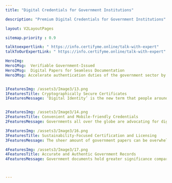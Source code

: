 ```yaml
---
title: "Digital Credentials for Government Institutions"

description: "Premium Digital Credentials for Government Institutions"

layout: V2LayoutPages

sitemap.priority : 0.9

talktoexpertlink: " https://info.certifyme.online/talk-with-expert"
talkToOurExpertLink: " https://info.certifyme.online/talk-with-expert"

HeroImg:
Hero1Msg:  Verifiable Government-Issued 
Hero2Msg:  Digital Papers for Seamless Documentation 
Hero3Msg: Accelerate authentication duties of the government sector by issuing certificates through CertifyMe.


1FeaturesImg: /assets3/Image3/13.png
1FeaturesTitle: Cryptographically Secure Certificates
1FeaturesMessage: ‘Digital Identity’ is the new term that people around the world are embracing. It has birthed people’s trust in digital documents. The ease and speed of sharing and accessing digital credentials make them ideal for information collection minus the fear of unauthorized entry. The blockchain-enabled certificates are easy to track and record every change made to them. Altering the information inside a digital document without notifying the issuing authority is impossible.


2FeaturesImg: /assets3/Image3/14.png
2FeaturesTitle: Convenient and Mobile-friendly Credentials
2FeaturesMessage: Governments all over the globe are advocating for digital credentials. From the issuing organization to the recipient, the entire circle involved in the credential process experiences the convenience of verifiable credentials. Sharing the documents with concerned authorities/departments or the portability of the certificates make them a perfect replacement for paper documents. The digitized version of the traditional certification discloses all essential details without the threat of forgery. Schedule a <a href=" https://info.certifyme.online/request-demo">demo</a> call with our experts for more insights. 

3FeaturesImg: /assets3/Image3/16.png
3FeaturesTitle: Sustainability-Focused Certification and Licensing
3FeaturesMessage: The sheer amount of government papers can be overwhelming to arrange, track and manage. The piles of paper documents also pose a threat to the environment. Digitizing the documentation process solves the issue in a blink of an eye. CertifyMe comes with all the tools integrated to enable smart licensing and certification systems without compromising sustainability.

4FeaturesImg: /assets3/Image3/17.png
4FeaturesTitle: Accurate and Authentic Government Records
4FeaturesMessage: Government documents hold greater significance compared to all other credentials. The certificates & records are proof of citizenship and legal compliance to reside in a state, city, or country. Keeping the documents safe and away from any harm is critical. When the papers are issued by an authoritative body via CertifyMe, the unique ID in the credential contains all essentials. The stamp, logo, and verifiable nature of the statements cushion receivers from facing legal complications and charges. <a href=" https://info.certifyme.online/request-demo">Explore</a> how you can issue credentials via the platform. 



---
```

